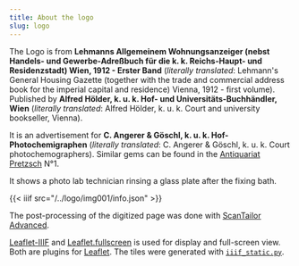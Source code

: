 ```yaml
---
title: About the logo
slug: logo
---
```

The Logo is from **Lehmanns Allgemeinem Wohnungsanzeiger (nebst Handels- und Gewerbe-Adreßbuch für die k. k. Reichs-Haupt- und Residenzstadt) Wien, 1912 - Erster Band** (*literally translated*: Lehmann's General Housing Gazette (together with the trade and commercial address book for the imperial capital and residence) Vienna, 1912 - first volume). Published by **Alfred Hölder, k. u. k. Hof- und Universitäts-Buchhändler, Wien** (*literally translated*: Alfred Hölder, k. u. k. Court and university bookseller, Vienna).

It is an advertisement for **C. Angerer & Göschl, k. u. k. Hof-Photochemigraphen** (*literally translated*: C. Angerer & Göschl, k. u. k. Court photochemographers). Similar gems can be found in the [Antiquariat Pretzsch](https://antiquariat-pretzsch.de/) N°1.

It shows a photo lab technician rinsing a glass plate after the fixing bath.

{{< iiif src="/../logo/img001/info.json" >}}

The post-processing of the digitized page was done with [ScanTailor Advanced](https://github.com/4lex4/scantailor-advanced).

[Leaflet-IIIF](https://github.com/mejackreed/Leaflet-IIIF) and [Leaflet.fullscreen](https://github.com/brunob/leaflet.fullscreen) is used for display and full-screen view. Both are plugins for [Leaflet](https://leafletjs.com/).
The tiles were generated with [`iiif_static.py`](https://github.com/zimeon/iiif).
